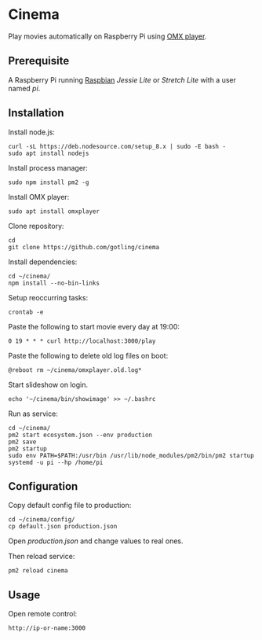 # Cinema
Play movies automatically on Raspberry Pi using [OMX player](http://elinux.org/Omxplayer).

## Prerequisite

A Raspberry Pi running [Raspbian](https://www.raspberrypi.org/downloads/raspbian/) *Jessie Lite* or *Stretch Lite* with a user named *pi*.

## Installation

Install node.js:

    curl -sL https://deb.nodesource.com/setup_8.x | sudo -E bash -
    sudo apt install nodejs

Install process manager:

    sudo npm install pm2 -g

Install OMX player:

    sudo apt install omxplayer

Clone repository:

    cd
    git clone https://github.com/gotling/cinema

Install dependencies:

    cd ~/cinema/
    npm install --no-bin-links

Setup reoccurring tasks:

    crontab -e

Paste the following to start movie every day at 19:00:

    0 19 * * * curl http://localhost:3000/play

Paste the following to delete old log files on boot:

    @reboot rm ~/cinema/omxplayer.old.log*

Start slideshow on login.

    echo '~/cinema/bin/showimage' >> ~/.bashrc

Run as service:

    cd ~/cinema/
    pm2 start ecosystem.json --env production
    pm2 save
    pm2 startup
    sudo env PATH=$PATH:/usr/bin /usr/lib/node_modules/pm2/bin/pm2 startup systemd -u pi --hp /home/pi

## Configuration

Copy default config file to production:

    cd ~/cinema/config/
    cp default.json production.json

Open *production.json* and change values to real ones.

Then reload service:

    pm2 reload cinema

## Usage

Open remote control:

    http://ip-or-name:3000
